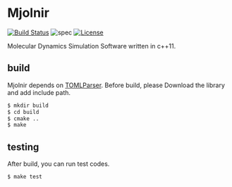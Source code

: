 Mjolnir
====

[![Build Status](https://travis-ci.org/ToruNiina/Mjolnir.svg?branch=master)](https://travis-ci.org/ToruNiina/Mjolnir)
![spec](https://img.shields.io/badge/spec-unstable-orange.svg)
[![License](https://img.shields.io/badge/license-MIT-blue.svg?style=flat)](LICENSE)

Molecular Dynamics Simulation Software written in c++11.

## build

Mjolnir depends on [TOMLParser](https://github.com/ToruNiina/TOMLParser).
Before build, please Download the library and add include path.

```sh
$ mkdir build
$ cd build
$ cmake ..
$ make
```

## testing

After build, you can run test codes. 

```sh
$ make test
```
